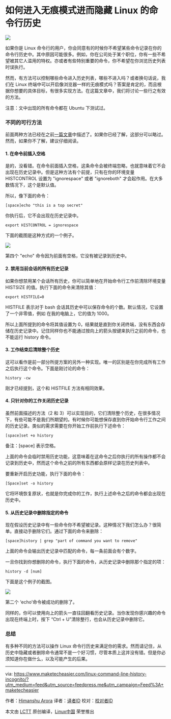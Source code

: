 如何进入无痕模式进而隐藏 Linux 的命令行历史
================================================================

![](https://maketecheasier-2d0f.kxcdn.com/assets/uploads/2016/06/commandline-history-featured.jpg)

如果你是 Linux 命令行的用户，你会同意有的时候你不希望某些命令记录在你的命令行历史中。其中原因可能很多。例如，你在公司处于某个职位，你有一些不希望被其它人滥用的特权。亦或者有些特别重要的命令，你不希望在你浏览历史列表时误执行。

然而，有方法可以控制哪些命令进入历史列表，哪些不进入吗？或者换句话说，我们在 Linux 终端中可以开启像浏览器一样的无痕模式吗？答案是肯定的，而且根据你想要的具体目标，有很多实现方法。在这篇文章中，我们将讨论一些行之有效的方法。

注意：文中出现的所有命令都在 Ubuntu 下测试过。

### 不同的可行方法

前面两种方法已经在之前[一篇文章][1]中描述了。如果你已经了解，这部分可以略过。然而，如果你不了解，建议仔细阅读。

#### 1. 在命令前插入空格

是的，没看错。在命令前面插入空格，这条命令会被终端忽略，也就意味着它不会出现在历史记录中。但是这种方法有个前提，只有在你的环境变量 HISTCONTROL 设置为 "ignorespace" 或者 "ignoreboth" 才会起作用。在大多数情况下，这个是默认值。

所以，像下面的命令：

```
[space]echo "this is a top secret"
```

你执行后，它不会出现在历史记录中。

```
export HISTCONTROL = ignorespace
```

下面的截图是这种方式的一个例子。

![](https://maketecheasier-2d0f.kxcdn.com/assets/uploads/2016/06/commandline-history-bash-command-space.png)

第四个 "echo" 命令因为前面有空格，它没有被记录到历史中。

#### 2. 禁用当前会话的所有历史记录

如果你想禁用某个会话所有历史，你可以简单地在开始命令行工作前清除环境变量 HISTSIZE 的值。执行下面的命令来清除其值：

```
export HISTFILE=0
```

HISTFILE 表示对于 bash 会话其历史中可以保存命令的个数。默认情况，它设置了一个非零值，例如 在我的电脑上，它的值为 1000。

所以上面所提到的命令将其值设置为 0，结果就是直到你关闭终端，没有东西会存储在历史记录中。记住同样你也不能通过按向上的箭头按键来执行之前的命令，也不能运行 history 命令。

#### 3. 工作结束后清除整个历史

这可以看作是前一部分所提方案的另外一种实现。唯一的区别是在你完成所有工作之后执行这个命令。下面是刚讨论的命令：

```
history -cw
```

刚才已经提到，这个和 HISTFILE 方法有相同效果。

#### 4. 只针对你的工作关闭历史记录

虽然前面描述的方法（2 和 3）可以实现目的，它们清除整个历史，在很多情况下，有些可能不是我们所期望的。有时候你可能想保存直到你开始命令行工作之间的历史记录。类似的需求需要在你开始工作前执行下述命令：

```
[space]set +o history
```

备注：[space] 表示空格。

上面的命令会临时禁用历史功能，这意味着在这命令之后你执行的所有操作都不会记录到历史中，然而这个命令之前的所有东西都会原样记录在历史列表中。

要重新开启历史功能，执行下面的命令：

```
[Space]set -o history
```

它将环境恢复原状，也就是你完成你的工作，执行上述命令之后的命令都会出现在历史中。

#### 5. 从历史记录中删除指定的命令

现在假设历史记录中有一些命令你不希望被记录。这种情况下我们怎么办？很简单。直接动手删除它们。通过下面的命令来删除：

```
[space]history | grep "part of command you want to remove"
```

上面的命令会输出历史记录中匹配的命令，每一条前面会有个数字。

一旦你找到你想删除的命令，执行下面的命令，从历史记录中删除那个指定的项：

```
history -d [num]
```

下面是这个例子的截图。

![](https://maketecheasier-2d0f.kxcdn.com/assets/uploads/2016/06/commandline-history-delete-specific-commands.png)

第二个 ‘echo’命令被成功的删除了。

同样的，你可以使用向上的箭头一直往回翻看历史记录。当你发现你感兴趣的命令出现在终端上时，按下 “Ctrl + U”清除整行，也会从历史记录中删除它。

### 总结

有多种不同的方法可以操作 Linux 命令行历史来满足你的需求。然而请记住，从历史中隐藏或者删除命令通常不是一个好习惯，尽管本质上这并没有错。但是你必须知道你在做什么，以及可能产生的后果。

--------------------------------------------------------------------------------

via: https://www.maketecheasier.com/linux-command-line-history-incognito/?utm_medium=feed&utm_source=feedpress.me&utm_campaign=Feed%3A+maketecheasier

作者：[Himanshu Arora][a]
译者：[译者ID](https://github.com/chunyang-wen)
校对：[校对者ID](https://github.com/校对者ID)

本文由 [LCTT](https://github.com/LCTT/TranslateProject) 原创编译，[Linux中国](https://linux.cn/) 荣誉推出

[a]: https://www.maketecheasier.com/author/himanshu/
[1]: https://www.maketecheasier.com/command-line-history-linux/





